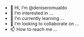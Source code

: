 - 👋 Hi, I’m @deniseromualdo
- 👀 I’m interested in ...
- 🌱 I’m currently learning ...
- 💞️ I’m looking to collaborate on ...
- 📫 How to reach me ...

<!---
deniseromualdo/deniseromualdo is a ✨ special ✨ repository because its `README.md` (this file) appears on your GitHub profile.
You can click the Preview link to take a look at your changes.
--->
